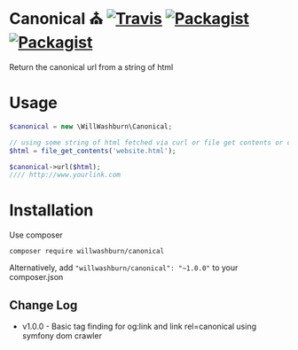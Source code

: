 # Canonical :church: [![Travis](https://img.shields.io/travis/willwashburn/canonical.svg)](https://travis-ci.org/willwashburn/canonical) [![Packagist](https://img.shields.io/packagist/dt/willwashburn/canonical.svg)](https://packagist.org/packages/willwashburn/canonical) [![Packagist](https://img.shields.io/packagist/v/willwashburn/canonical.svg)](https://packagist.org/packages/willwashburn/canonical)
Return the canonical url from a string of html

# Usage
 ```PHP
 $canonical = new \WillWashburn\Canonical;
 
 // using some string of html fetched via curl or file get contents or carrier pigeon
 $html = file_get_contents('website.html');

 $canonical->url($html);
 //// http://www.yourlink.com

```

# Installation
Use composer

```composer require willwashburn/canonical```

Alternatively, add ```"willwashburn/canonical": "~1.0.0"``` to your composer.json

## Change Log
- v1.0.0 - Basic tag finding for og:link and link rel=canonical using symfony dom crawler
